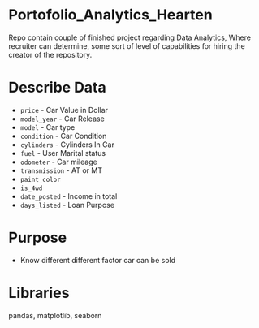 # Portofolio_Analytics_Hearten
Repo contain couple of finished project regarding Data Analytics, Where recruiter can determine, some sort of level of capabilities for hiring the creator of the repository. 

# Describe Data

- `price` - Car Value in Dollar
- `model_year` - Car Release
- `model` - Car type
- `condition` - Car Condition
- `cylinders` - Cylinders In Car
- `fuel` - User Marital status
- `odometer` - Car mileage
- `transmission` - AT or MT
- `paint_color` 
- `is_4wd` 
- `date_posted` - Income in total
- `days_listed` - Loan Purpose



# Purpose
- Know different different factor car can be sold 


# Libraries
pandas, matplotlib, seaborn
